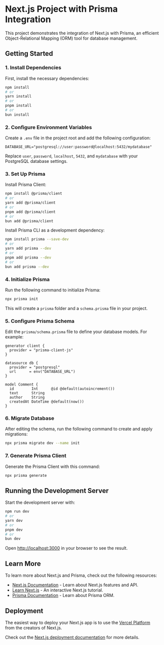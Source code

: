 # Next.js Project with Prisma Integration

This project demonstrates the integration of Next.js with Prisma, an efficient Object-Relational Mapping (ORM) tool for database management.

## Getting Started

### 1. Install Dependencies

First, install the necessary dependencies:

```bash
npm install
# or
yarn install
# or
pnpm install
# or
bun install
```

### 2. Configure Environment Variables

Create a `.env` file in the project root and add the following configuration:

```env
DATABASE_URL="postgresql://user:password@localhost:5432/mydatabase"
```

Replace `user`, `password`, `localhost`, `5432`, and `mydatabase` with your PostgreSQL database settings.

### 3. Set Up Prisma

Install Prisma Client:

```bash
npm install @prisma/client
# or
yarn add @prisma/client
# or
pnpm add @prisma/client
# or
bun add @prisma/client
```

Install Prisma CLI as a development dependency:

```bash
npm install prisma --save-dev
# or
yarn add prisma --dev
# or
pnpm add prisma --dev
# or
bun add prisma --dev
```

### 4. Initialize Prisma

Run the following command to initialize Prisma:

```bash
npx prisma init
```

This will create a `prisma` folder and a `schema.prisma` file in your project.

### 5. Configure Prisma Schema

Edit the `prisma/schema.prisma` file to define your database models. For example:

```
generator client {
  provider = "prisma-client-js"
}

datasource db {
  provider = "postgresql"
  url      = env("DATABASE_URL")
}

model Comment {
  id        Int      @id @default(autoincrement())
  text      String
  author    String
  createdAt DateTime @default(now())
}

```

### 6. Migrate Database

After editing the schema, run the following command to create and apply migrations:

```bash
npx prisma migrate dev --name init
```

### 7. Generate Prisma Client

Generate the Prisma Client with this command:

```bash
npx prisma generate
```

## Running the Development Server

Start the development server with:

```bash
npm run dev
# or
yarn dev
# or
pnpm dev
# or
bun dev
```

Open [http://localhost:3000](http://localhost:3000) in your browser to see the result.

## Learn More

To learn more about Next.js and Prisma, check out the following resources:

- [Next.js Documentation](https://nextjs.org/docs) - Learn about Next.js features and API.
- [Learn Next.js](https://nextjs.org/learn) - An interactive Next.js tutorial.
- [Prisma Documentation](https://www.prisma.io/docs) - Learn about Prisma ORM.

## Deployment

The easiest way to deploy your Next.js app is to use the [Vercel Platform](https://vercel.com/new?utm_medium=default-template&filter=next.js&utm_source=create-next-app&utm_campaign=create-next-app-readme) from the creators of Next.js.

Check out the [Next.js deployment documentation](https://nextjs.org/docs/deployment) for more details.
